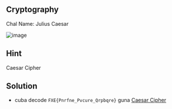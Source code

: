 ## Cryptography
Chal Name: Julius Caesar

![image](https://user-images.githubusercontent.com/23289982/204475887-5626189f-5332-44ac-b6b7-2314dd88bf36.png)

## Hint
Caesar Cipher

## Solution
* cuba decode `FXE{Pnrfne_Pvcure_Qrpbqre}` guna [Caesar Cipher](https://www.dcode.fr/caesar-cipher)
